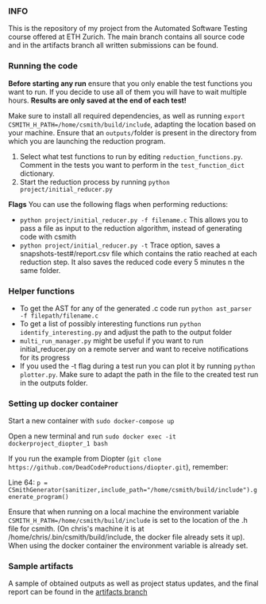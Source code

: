### INFO
This is the repository of my project from the Automated Software Testing course offered at ETH Zurich. The main branch contains all source code and in the artifacts branch all written submissions can be found.

### Running the code
**Before starting any run** ensure that you only enable the test functions you want to run. If you decide to use all of them you will have to wait multiple hours. **Results are only saved at the end of each test!**

Make sure to install all required dependencies, as well as running `export CSMITH_H_PATH=/home/csmith/build/include`, adapting the location based on your machine. Ensure that an `outputs/`folder is present in the directory from which you are launching the reduction program.

1. Select what test functions to run by editing `reduction_functions.py`. Comment in the tests you want to perform in the `test_function_dict` dictionary.
2. Start the reduction process by running `python project/initial_reducer.py`

**Flags**
You can use the following flags when performing reductions:
- `python project/initial_reducer.py -f filename.c` This allows you to pass a file as input to the reduction algorithm, instead of generating code with csmith
- `python project/initial_reducer.py -t` Trace option, saves a snapshots-test#/report.csv file which contains the ratio reached at each reduction step. It also saves the reduced code every 5 minutes n the same folder.

### Helper functions 
* To get the AST for any of the generated .c code  run `python ast_parser -f filepath/filename.c`
* To get a list of possibly interesting functions run `python identify_interesting.py` and adjust the path to the output folder
* `multi_run_manager.py` might be useful if you want to run initial_reducer.py on a remote server and want to receive notifications for its progress
* If you used the -t flag during a test run you can plot it by running `python plotter.py`. Make sure to adapt the path in the file to the created test run in the outputs folder.


### Setting up docker container
Start a new container with `sudo docker-compose up`

Open a new terminal and run `sudo docker exec -it dockerproject_diopter_1 bash`

If you run the example from Diopter (`git clone https://github.com/DeadCodeProductions/diopter.git`), remember:

Line 64: `p = CSmithGenerator(sanitizer,include_path="/home/csmith/build/include").generate_program()`

Ensure that when running on a local machine the environment variable `CSMITH_H_PATH=/home/csmith/build/include` is set to the location of the .h file for csmith. (On chris's machine it is at /home/chris/.bin/csmith/build/include, the docker file already sets it up). When using the docker container the environment variable is already set.

### Sample artifacts
A sample of obtained outputs as well as project status updates, and the final report can be found in the [artifacts branch](https://gitlab.ethz.ch/tibaldoc/ast_largebinaries_smallcode/-/tree/artifacts?ref_type=heads)
